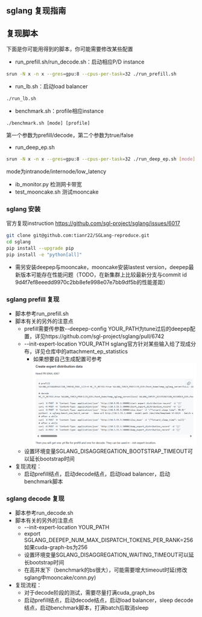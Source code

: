 ## sglang 复现指南
## 复现脚本
下面是你可能用得到的脚本，你可能需要修改某些配置
* run_prefill.sh/run_decode.sh：启动相应P/D instance
```bash
srun -N x -n x --gres=gpu:8 --cpus-per-task=32 ./run_prefill.sh
```
* run_lb.sh：启动load balancer
```bash
./run_lb.sh
```
* benchmark.sh：profile相应instance
```
./benchmark.sh [mode] [profile]
```
第一个参数为prefill/decode，第二个参数为true/false
* run_deep_ep.sh
```bash
srun -N x -n x --gres=gpu:8 --cpus-per-task=32 ./run_deep_ep.sh [mode]
```
mode为intranode/internode/low_latency
* ib_monitor.py 
检测网卡带宽
* test_mooncake.sh
测试mooncake
### sglang 安装
官方复现instruction https://github.com/sgl-project/sglang/issues/6017
```bash
git clone git@github.com:tianr22/SGLang-reproduce.git
cd sglang
pip install --upgrade pip
pip install -e "python[all]"
```
* 需另安装deepep与mooncake，mooncake安装lastest version，deepep最新版本可能存在性能问题（TODO，在新集群上比较最新分支与commit id 9d4f7ef8eeedd9970c2bb8efe998e07e7bb9df5b的性能差距）
### sglang prefill 复现
* 脚本参考run_prefill.sh
* 脚本有关的另外的注意点
  * prefill需要传参数--deepep-config YOUR_PATH为tune过后的deepep配置，详见https://github.com/sgl-project/sglang/pull/6742
  * --init-expert-location YOUR_PATH sglang官方针对某些输入给了现成分布，详见仓库中的attachment_ep_statistics
    * 如果想要自己生成配置可参考
    ![alt text](image.png)
  * 设置环境变量SGLANG_DISAGGREGATION_BOOTSTRAP_TIMEOUT可以延长bootstrap时间
* 复现流程：
  * 启动prefill结点，启动decode结点，启动load balancer，启动benchmark脚本
### sglang decode 复现
* 脚本参考run_decode.sh
* 脚本有关的另外的注意点
  * --init-expert-location YOUR_PATH
  * export SGLANG_DEEPEP_NUM_MAX_DISPATCH_TOKENS_PER_RANK=256如果cuda-graph-bs为256
  * 设置环境变量SGLANG_DISAGGREGATION_WAITING_TIMEOUT可以延长bootstrap时间
  * 在高并发下（benchmark的bs很大），可能需要增大timeout时延(修改sglang中mooncake/conn.py)
* 复现流程：
  * 对于decode阶段的测试，需要尽量打满cuda_graph_bs
  * 启动prefill结点，启动decode结点，启动load balancer，sleep decode结点，启动benchmark脚本，打满batch后取消sleep
